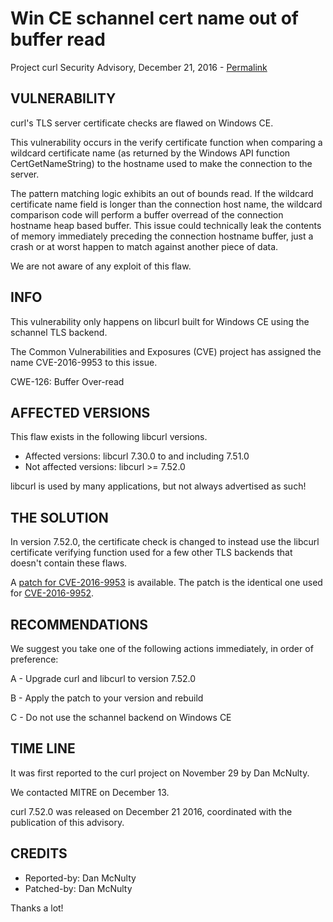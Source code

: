 Win CE schannel cert name out of buffer read
============================================

Project curl Security Advisory, December 21, 2016 -
[Permalink](https://curl.se/docs/CVE-2016-9953.html)

VULNERABILITY
-------------

curl's TLS server certificate checks are flawed on Windows CE.

This vulnerability occurs in the verify certificate function when comparing a
wildcard certificate name (as returned by the Windows API function
CertGetNameString) to the hostname used to make the connection to the server.

The pattern matching logic exhibits an out of bounds read. If the wildcard
certificate name field is longer than the connection host name, the wildcard
comparison code will perform a buffer overread of the connection hostname heap
based buffer. This issue could technically leak the contents of memory
immediately preceding the connection hostname buffer, just a crash or at worst
happen to match against another piece of data.

We are not aware of any exploit of this flaw.

INFO
----

This vulnerability only happens on libcurl built for Windows CE using the
schannel TLS backend.

The Common Vulnerabilities and Exposures (CVE) project has assigned the name
CVE-2016-9953 to this issue.

CWE-126: Buffer Over-read

AFFECTED VERSIONS
-----------------

This flaw exists in the following libcurl versions.

- Affected versions: libcurl 7.30.0 to and including 7.51.0
- Not affected versions: libcurl >= 7.52.0

libcurl is used by many applications, but not always advertised as such!

THE SOLUTION
------------

In version 7.52.0, the certificate check is changed to instead use the libcurl
certificate verifying function used for a few other TLS backends that doesn't
contain these flaws.

A [patch for CVE-2016-9953](https://curl.se/CVE-2016-9952.patch) is
available. The patch is the identical one used for
[CVE-2016-9952](CVE-2016-9952.html).

RECOMMENDATIONS
---------------

We suggest you take one of the following actions immediately, in order of
preference:

 A - Upgrade curl and libcurl to version 7.52.0

 B - Apply the patch to your version and rebuild

 C - Do not use the schannel backend on Windows CE

TIME LINE
---------

It was first reported to the curl project on November 29 by Dan McNulty.

We contacted MITRE on December 13.

curl 7.52.0 was released on December 21 2016, coordinated with the publication
of this advisory.

CREDITS
-------

- Reported-by: Dan McNulty
- Patched-by: Dan McNulty

Thanks a lot!

